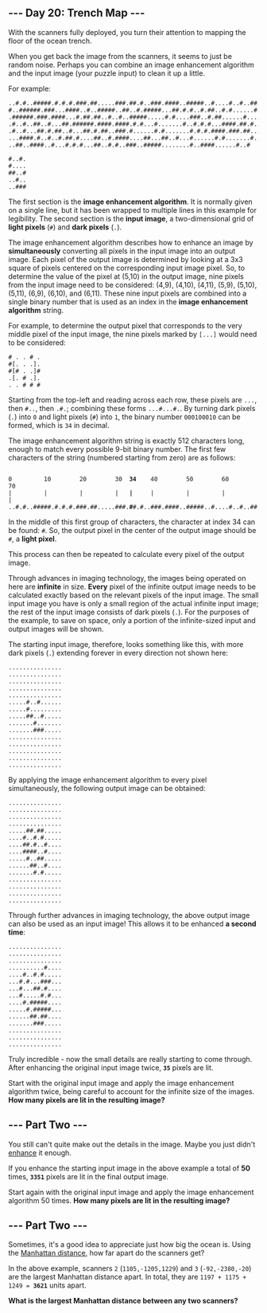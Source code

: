 ## --- Day 20: Trench Map ---
With the scanners fully deployed, you turn their attention to mapping the floor of the ocean trench.

When you get back the image from the scanners, it seems to just be random noise. Perhaps you can combine an image enhancement algorithm and the input image (your puzzle input) to clean it up a little.

For example:

```
..#.#..#####.#.#.#.###.##.....###.##.#..###.####..#####..#....#..#..##..##
#..######.###...####..#..#####..##..#.#####...##.#.#..#.##..#.#......#.###
.######.###.####...#.##.##..#..#..#####.....#.#....###..#.##......#.....#.
.#..#..##..#...##.######.####.####.#.#...#.......#..#.#.#...####.##.#.....
.#..#...##.#.##..#...##.#.##..###.#......#.#.......#.#.#.####.###.##...#..
...####.#..#..#.##.#....##..#.####....##...##..#...#......#.#.......#.....
..##..####..#...#.#.#...##..#.#..###..#####........#..####......#..#

#..#.
#....
##..#
..#..
..###
```

The first section is the **image enhancement algorithm**. It is normally given on a single line, but it has been wrapped to multiple lines in this example for legibility. The second section is the **input image**, a two-dimensional grid of **light pixels** (`#`) and **dark pixels** (`.`).

The image enhancement algorithm describes how to enhance an image by **simultaneously** converting all pixels in the input image into an output image. Each pixel of the output image is determined by looking at a 3x3 square of pixels centered on the corresponding input image pixel. So, to determine the value of the pixel at (5,10) in the output image, nine pixels from the input image need to be considered: (4,9), (4,10), (4,11), (5,9), (5,10), (5,11), (6,9), (6,10), and (6,11). These nine input pixels are combined into a single binary number that is used as an index in the **image enhancement algorithm** string.

For example, to determine the output pixel that corresponds to the very middle pixel of the input image, the nine pixels marked by `[...]` would need to be considered:

```
# . . # .
#[. . .].
#[# . .]#
.[. # .].
. . # # #
```

Starting from the top-left and reading across each row, these pixels are `...`, then `#..`, then `.#.`; combining these forms `...#...#.`. By turning dark pixels (`.`) into `0` and light pixels (`#`) into `1`, the binary number `000100010` can be formed, which is `34` in decimal.

The image enhancement algorithm string is exactly 512 characters long, enough to match every possible 9-bit binary number. The first few characters of the string (numbered starting from zero) are as follows:

<pre><code>
0         10        20        30  <b>34</b>    40        50        60        70
|         |         |         |   <b>|</b>     |         |         |         |
..#.#..#####.#.#.#.###.##.....###.<b>#</b>#.#..###.####..#####..#....#..#..##..##
</code></pre>

In the middle of this first group of characters, the character at index 34 can be found: `#`. So, the output pixel in the center of the output image should be `#`, a **light pixel**.

This process can then be repeated to calculate every pixel of the output image.

Through advances in imaging technology, the images being operated on here are **infinite** in size. **Every** pixel of the infinite output image needs to be calculated exactly based on the relevant pixels of the input image. The small input image you have is only a small region of the actual infinite input image; the rest of the input image consists of dark pixels (`.`). For the purposes of the example, to save on space, only a portion of the infinite-sized input and output images will be shown.

The starting input image, therefore, looks something like this, with more dark pixels (`.`) extending forever in every direction not shown here:

```
...............
...............
...............
...............
...............
.....#..#......
.....#.........
.....##..#.....
.......#.......
.......###.....
...............
...............
...............
...............
...............
```

By applying the image enhancement algorithm to every pixel simultaneously, the following output image can be obtained:

```
...............
...............
...............
...............
.....##.##.....
....#..#.#.....
....##.#..#....
....####..#....
.....#..##.....
......##..#....
.......#.#.....
...............
...............
...............
...............
```

Through further advances in imaging technology, the above output image can also be used as an input image! This allows it to be enhanced **a second time**:

```
...............
...............
...............
..........#....
....#..#.#.....
...#.#...###...
...#...##.#....
...#.....#.#...
....#.#####....
.....#.#####...
......##.##....
.......###.....
...............
...............
...............
```

Truly incredible - now the small details are really starting to come through. After enhancing the original input image twice, <code><b>35</b></code> pixels are lit.

Start with the original input image and apply the image enhancement algorithm twice, being careful to account for the infinite size of the images. **How many pixels are lit in the resulting image?**


## --- Part Two ---
You still can't quite make out the details in the image. Maybe you just didn't [enhance](https://en.wikipedia.org/wiki/Kernel_(image_processing)) it enough.

If you enhance the starting input image in the above example a total of **50** times, <code><b>3351</b></code> pixels are lit in the final output image.

Start again with the original input image and apply the image enhancement algorithm 50 times. **How many pixels are lit in the resulting image?**


## --- Part Two ---
Sometimes, it's a good idea to appreciate just how big the ocean is. Using the [Manhattan distance](https://en.wikipedia.org/wiki/Taxicab_geometry), how far apart do the scanners get?

In the above example, scanners `2` (`1105,-1205,1229`) and `3` (`-92,-2380,-20`) are the largest Manhattan distance apart. In total, they are <code>1197 + 1175 + 1249 = <b>3621</b></code> units apart.

**What is the largest Manhattan distance between any two scanners?**


